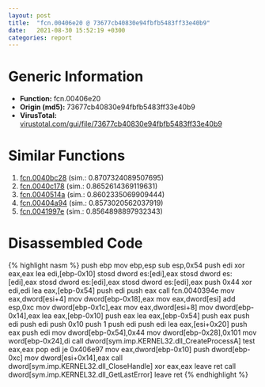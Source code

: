 ```yaml
---
layout: post
title:  "fcn.00406e20 @ 73677cb40830e94fbfb5483ff33e40b9"
date:   2021-08-30 15:52:19 +0300
categories: report
---
```


# Generic Information
- **Function:** fcn.00406e20
- **Origin (md5):** 73677cb40830e94fbfb5483ff33e40b9
- **VirusTotal:** [virustotal.com/gui/file/73677cb40830e94fbfb5483ff33e40b9][virustotal_ref]



# Similar Functions

1. [fcn.0040bc28][similar_1_ref] (sim.: 0.8707324089507695)
2. [fcn.0040c178][similar_2_ref] (sim.: 0.8652614369119631)
3. [fcn.0040514a][similar_3_ref] (sim.: 0.8602335069909444)
4. [fcn.00404a94][similar_4_ref] (sim.: 0.8573020562037919)
5. [fcn.0041997e][similar_5_ref] (sim.: 0.8564898897932343)


# Disassembled Code

{% highlight nasm %}
push ebp
mov ebp,esp
sub esp,0x54
push edi
xor eax,eax
lea edi,[ebp-0x10]
stosd dword es:[edi],eax
stosd dword es:[edi],eax
stosd dword es:[edi],eax
stosd dword es:[edi],eax
push 0x44
xor edi,edi
lea eax,[ebp-0x54]
push edi
push eax
call fcn.0040394e
mov eax,dword[esi+4]
mov dword[ebp-0x18],eax
mov eax,dword[esi]
add esp,0xc
mov dword[ebp-0x1c],eax
mov eax,dword[esi+8]
mov dword[ebp-0x14],eax
lea eax,[ebp-0x10]
push eax
lea eax,[ebp-0x54]
push eax
push edi
push edi
push 0x10
push 1
push edi
push edi
lea eax,[esi+0x20]
push eax
push edi
mov dword[ebp-0x54],0x44
mov dword[ebp-0x28],0x101
mov word[ebp-0x24],di
call dword[sym.imp.KERNEL32.dll_CreateProcessA]
test eax,eax
pop edi
je 0x406e97
mov eax,dword[ebp-0x10]
push dword[ebp-0xc]
mov dword[esi+0x14],eax
call dword[sym.imp.KERNEL32.dll_CloseHandle]
xor eax,eax
leave 
ret 
call dword[sym.imp.KERNEL32.dll_GetLastError]
leave 
ret 
{% endhighlight %}


[similar_1_ref]: /report/fcn.0040bc28@470263fe7e7cc115b95cd041d643e3b5
[similar_2_ref]: /report/fcn.0040c178@418e0921f3a9bd4f5bc0dcc59623b5a1
[similar_3_ref]: /report/fcn.0040514a@73677cb40830e94fbfb5483ff33e40b9
[similar_4_ref]: /report/fcn.00404a94@73677cb40830e94fbfb5483ff33e40b9
[similar_5_ref]: /report/fcn.0041997e@418e0921f3a9bd4f5bc0dcc59623b5a1
[virustotal_ref]: https://www.virustotal.com/gui/file/73677cb40830e94fbfb5483ff33e40b9
